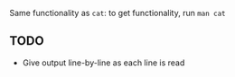Same functionality as `cat`: to get functionality, run `man cat`

## TODO
 - Give output line-by-line as each line is read
